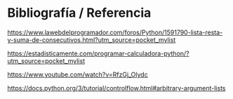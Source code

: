 # Bibliografía / Referencia

  https://www.lawebdelprogramador.com/foros/Python/1591790-lista-resta-y-suma-de-consecutivos.html?utm_source=pocket_mylist

  https://estadisticamente.com/programar-calculadora-python/?utm_source=pocket_mylist

  https://www.youtube.com/watch?v=RfzGj_Olydc

  https://docs.python.org/3/tutorial/controlflow.html#arbitrary-argument-lists
